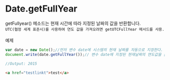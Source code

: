 # Date.getFullYear



getFullyear() 메소드는 현재 시간에 따라 지정된 날짜의 값을 반환합니다.</br>
`UTC(협정 세계 표준시)를 사용하여 연도 값을 가져오려면 getUTCFullYear 메서드를 사용.`</br></br>
예제
```javascript
var date = new Date();//먼저 변수 date에 시스템의 현재 날짜를 자동으로 지정한다.
document.write(date.getFullYear());// 변수 date에 지정된 현재날짜의 연도값을 불러옴. 

//Output: 2015
```
 
```html
<a href="testlinkt">test</a>
```